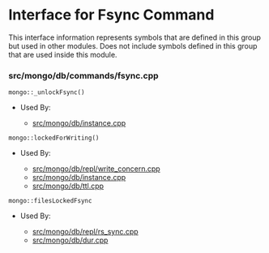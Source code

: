 
# Interface for Fsync Command
This interface information represents symbols that are defined in this group but used in other modules.  Does not include symbols defined in this group that are used inside this module.

### src/mongo/db/commands/fsync.cpp

<div></div>

    mongo::_unlockFsync()

- Used By:

    - [src/mongo/db/instance.cpp](../../../../storage/storage\_layer\_structure)

<div></div>

    mongo::lockedForWriting()

- Used By:

    - [src/mongo/db/repl/write\_concern.cpp](../../../../replication/write\_concern)
    - [src/mongo/db/instance.cpp](../../../../storage/storage\_layer\_structure)
    - [src/mongo/db/ttl.cpp](../../../../query\_and\_operation\_handling/indexing)

<div></div>

    mongo::filesLockedFsync

- Used By:

    - [src/mongo/db/repl/rs\_sync.cpp](../../../../replication/data\_sync)
    - [src/mongo/db/dur.cpp](../../../../storage/journaling)
